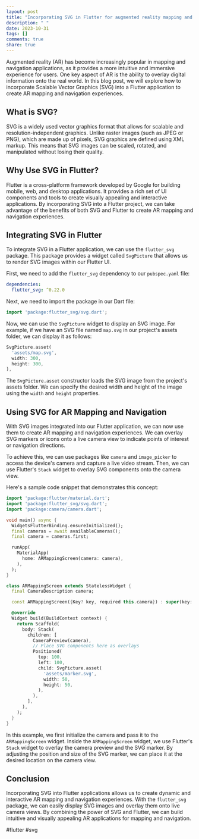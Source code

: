 ```yaml
---
layout: post
title: "Incorporating SVG in Flutter for augmented reality mapping and navigation"
description: " "
date: 2023-10-31
tags: []
comments: true
share: true
---
```


Augmented reality (AR) has become increasingly popular in mapping and navigation applications, as it provides a more intuitive and immersive experience for users. One key aspect of AR is the ability to overlay digital information onto the real world. In this blog post, we will explore how to incorporate Scalable Vector Graphics (SVG) into a Flutter application to create AR mapping and navigation experiences.

## What is SVG?

SVG is a widely used vector graphics format that allows for scalable and resolution-independent graphics. Unlike raster images (such as JPEG or PNG), which are made up of pixels, SVG graphics are defined using XML markup. This means that SVG images can be scaled, rotated, and manipulated without losing their quality.

## Why Use SVG in Flutter?

Flutter is a cross-platform framework developed by Google for building mobile, web, and desktop applications. It provides a rich set of UI components and tools to create visually appealing and interactive applications. By incorporating SVG into a Flutter project, we can take advantage of the benefits of both SVG and Flutter to create AR mapping and navigation experiences.

## Integrating SVG in Flutter

To integrate SVG in a Flutter application, we can use the `flutter_svg` package. This package provides a widget called `SvgPicture` that allows us to render SVG images within our Flutter UI.

First, we need to add the `flutter_svg` dependency to our `pubspec.yaml` file:

```yaml
dependencies:
  flutter_svg: ^0.22.0
```

Next, we need to import the package in our Dart file:

```dart
import 'package:flutter_svg/svg.dart';
```

Now, we can use the `SvgPicture` widget to display an SVG image. For example, if we have an SVG file named `map.svg` in our project's assets folder, we can display it as follows:

```dart
SvgPicture.asset(
  'assets/map.svg',
  width: 300,
  height: 300,
),
```

The `SvgPicture.asset` constructor loads the SVG image from the project's assets folder. We can specify the desired width and height of the image using the `width` and `height` properties.

## Using SVG for AR Mapping and Navigation

With SVG images integrated into our Flutter application, we can now use them to create AR mapping and navigation experiences. We can overlay SVG markers or icons onto a live camera view to indicate points of interest or navigation directions.

To achieve this, we can use packages like `camera` and `image_picker` to access the device's camera and capture a live video stream. Then, we can use Flutter's `Stack` widget to overlay SVG components onto the camera view.

Here's a sample code snippet that demonstrates this concept:

```dart
import 'package:flutter/material.dart';
import 'package:flutter_svg/svg.dart';
import 'package:camera/camera.dart';

void main() async {
  WidgetsFlutterBinding.ensureInitialized();
  final cameras = await availableCameras();
  final camera = cameras.first;

  runApp(
    MaterialApp(
      home: ARMappingScreen(camera: camera),
    ),
  );
}

class ARMappingScreen extends StatelessWidget {
  final CameraDescription camera;

  const ARMappingScreen({Key? key, required this.camera}) : super(key: key);

  @override
  Widget build(BuildContext context) {
    return Scaffold(
      body: Stack(
        children: [
          CameraPreview(camera),
          // Place SVG components here as overlays
          Positioned(
            top: 100,
            left: 100,
            child: SvgPicture.asset(
              'assets/marker.svg',
              width: 50,
              height: 50,
            ),
          ),
        ],
      ),
    );
  }
}
```

In this example, we first initialize the camera and pass it to the `ARMappingScreen` widget. Inside the `ARMappingScreen` widget, we use Flutter's `Stack` widget to overlay the camera preview and the SVG marker. By adjusting the position and size of the SVG marker, we can place it at the desired location on the camera view.

## Conclusion

Incorporating SVG into Flutter applications allows us to create dynamic and interactive AR mapping and navigation experiences. With the `flutter_svg` package, we can easily display SVG images and overlay them onto live camera views. By combining the power of SVG and Flutter, we can build intuitive and visually appealing AR applications for mapping and navigation.

#flutter #svg